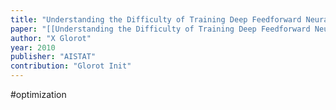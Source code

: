 ```yaml
---
title: "Understanding the Difficulty of Training Deep Feedforward Neural Networks"
paper: "[[Understanding the Difficulty of Training Deep Feedforward Neural Networks.pdf]]"
author: "X Glorot"
year: 2010
publisher: "AISTAT"
contribution: "Glorot Init"
---
```

#optimization 
